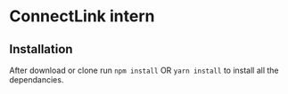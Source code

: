 # ConnectLink intern

## Installation

After download or clone run `npm install` OR `yarn install` to install all the dependancies.
